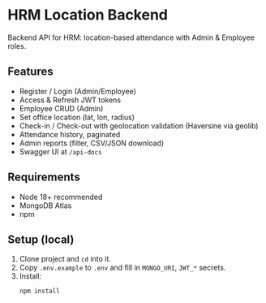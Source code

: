 # HRM Location Backend

Backend API for HRM: location-based attendance with Admin & Employee roles.

## Features
- Register / Login (Admin/Employee)
- Access & Refresh JWT tokens
- Employee CRUD (Admin)
- Set office location (lat, lon, radius)
- Check-in / Check-out with geolocation validation (Haversine via geolib)
- Attendance history, paginated
- Admin reports (filter, CSV/JSON download)
- Swagger UI at `/api-docs`

## Requirements
- Node 18+ recommended
- MongoDB Atlas
- npm

## Setup (local)
1. Clone project and `cd` into it.
2. Copy `.env.example` to `.env` and fill in `MONGO_URI`, `JWT_*` secrets.
3. Install:
   ```bash
   npm install
